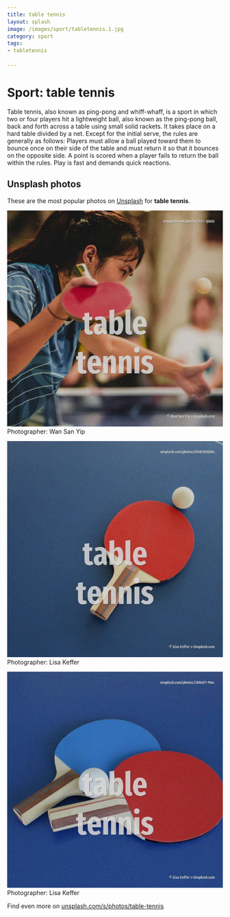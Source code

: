 ```yaml
---
title: table tennis
layout: splash
image: /images/sport/tabletennis.1.jpg
category: sport
tags:
- tabletennis

---
```

# Sport: table tennis

Table tennis, also known as ping-pong and whiff-whaff, is a sport in which two or four players hit  a lightweight ball, also known as the ping-pong ball, back and forth across a table using small  solid rackets. It takes place on a hard table divided by a net. Except for the initial serve, the rules are generally as follows: Players must allow a ball played  toward them to bounce once on their side of the table and must return it so that it bounces on the  opposite side. A point is scored when a player fails to return the ball within the rules. Play is fast and demands quick reactions. 

 
## Unsplash photos
These are the most popular photos on [Unsplash](https://unsplash.com) for **table tennis**.
 
![table tennis](/images/sport/tabletennis.1.jpg)
Photographer:  Wan San Yip
 
![table tennis](/images/sport/tabletennis.2.jpg)
Photographer:  Lisa Keffer
 
![table tennis](/images/sport/tabletennis.3.jpg)
Photographer:  Lisa Keffer
 
Find even more on [unsplash.com/s/photos/table-tennis](https://unsplash.com/s/photos/table-tennis)
 
